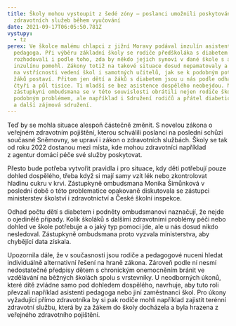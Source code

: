 ```yaml
---
title: Školy mohou vystoupit z šedé zóny – poslanci umožnili poskytování
  zdravotních služeb během vyučování
date: 2021-09-17T06:05:50.781Z
vystupy:
  - tz
perex: Ve školce malému chlapci z jižní Moravy podával inzulín asistent
  pedagoga. Při výběru základní školy se rodiče předškoláka s diabetem
  rozhodovali i podle toho, zda by někdo jejich synovi v dané škole s aplikací
  inzulínu pomohl. Zákony totiž na takové situace dosud nepamatovaly a záleželo
  na vstřícnosti vedení škol i samotných učitelů, jak se k podobným potřebám
  žáků postaví. Přitom jen dětí a žáků s diabetem jsou u nás podle odhadů na
  čtyři a půl tisíce. Ti mladší se bez asistence dospělého neobejdou. Na
  zástupkyni ombudsmana se v této souvislosti obrátili nejen rodiče školáků s
  podobným problémem, ale například i Sdružení rodičů a přátel diabetických dětí
  a další zájmová sdružení.
---
```

<p>Teď by se mohla situace alespoň částečně změnit. S novelou zákona o veřejném zdravotním pojištění, kterou schválili poslanci na poslední schůzi současné Sněmovny, se upraví i zákon o zdravotních službách. Školy se tak od roku 2022 dostanou mezi místa, kde mohou zdravotníci například z&nbsp;agentur domácí péče své služby poskytovat.</p>

<p>Přesto bude potřeba vytvořit pravidla i pro situace, kdy děti potřebují pouze dohled dospělého, třeba když si mají samy vzít lék nebo zkontrolovat hladinu cukru v&nbsp;krvi. Zástupkyně ombudsmana Monika Šimůnková v poslední době o této problematice opakovaně diskutovala se zástupci ministerstev školství i zdravotnictví a České školní inspekce.</p>

<p>Odhad počtu dětí s&nbsp;diabetem i podněty ombudsmanovi naznačují, že nejde o ojedinělé případy. Kolik školáků s&nbsp;dalšími zdravotními problémy péči nebo dohled ve škole potřebuje a o jaký typ pomoci jde, ale u nás dosud nikdo nesledoval. Zástupkyně ombudsmana proto vyzvala&nbsp;ministerstva, aby chybějící data získala.</p>

<p>Upozornila dále, že v současnosti jsou rodiče a pedagogové nuceni hledat individuálně alternativní řešení na hraně zákona. Zároveň podle ní nesmí nedostatečné předpisy dětem s chronickým onemocněním bránit ve vzdělávání na běžných školách spolu s&nbsp;vrstevníky. U neodborných úkonů, které dítě zvládne samo pod dohledem dospělého, navrhuje, aby tuto roli převzali například asistenti pedagoga nebo jiní zaměstnanci škol. Pro úkony vyžadující přímo zdravotníka by si pak rodiče mohli například zajistit terénní zdravotní službu, která by za žákem do školy docházela a byla hrazena z veřejného zdravotního pojištění.</p>
